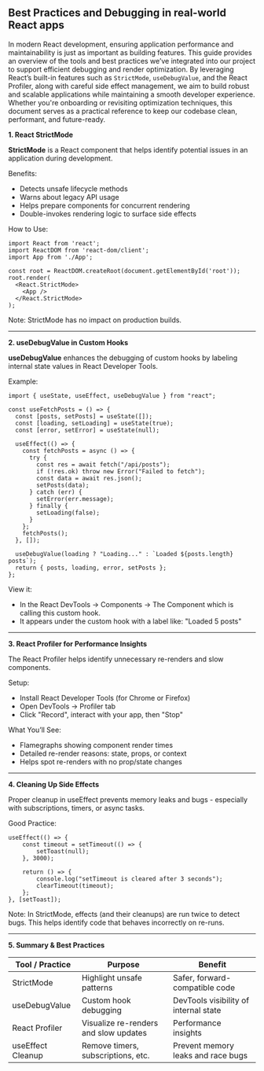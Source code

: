 ## Best Practices and Debugging in real-world React apps

In modern React development, ensuring application performance and maintainability is just as important as building features. This guide provides an overview of the tools and best practices we’ve integrated into our project to support efficient debugging and render optimization. By leveraging React’s built-in features such as `StrictMode`, `useDebugValue`, and the React Profiler, along with careful side effect management, we aim to build robust and scalable applications while maintaining a smooth developer experience. Whether you're onboarding or revisiting optimization techniques, this document serves as a practical reference to keep our codebase clean, performant, and future-ready.

**1. React StrictMode**

**StrictMode** is a React component that helps identify potential issues in an application during development.

Benefits:

-   Detects unsafe lifecycle methods
-   Warns about legacy API usage
-   Helps prepare components for concurrent rendering
-   Double-invokes rendering logic to surface side effects

How to Use:

```
import React from 'react';
import ReactDOM from 'react-dom/client';
import App from './App';

const root = ReactDOM.createRoot(document.getElementById('root'));
root.render(
  <React.StrictMode>
    <App />
  </React.StrictMode>
);
```

Note: StrictMode has no impact on production builds.

---

**2. useDebugValue in Custom Hooks**

**useDebugValue** enhances the debugging of custom hooks by labeling internal state values in React Developer Tools.

Example:

```
import { useState, useEffect, useDebugValue } from "react";

const useFetchPosts = () => {
  const [posts, setPosts] = useState([]);
  const [loading, setLoading] = useState(true);
  const [error, setError] = useState(null);

  useEffect(() => {
    const fetchPosts = async () => {
      try {
        const res = await fetch("/api/posts");
        if (!res.ok) throw new Error("Failed to fetch");
        const data = await res.json();
        setPosts(data);
      } catch (err) {
        setError(err.message);
      } finally {
        setLoading(false);
      }
    };
    fetchPosts();
  }, []);

  useDebugValue(loading ? "Loading..." : `Loaded ${posts.length} posts`);
  return { posts, loading, error, setPosts };
};
```

View it:

-   In the React DevTools → Components → The Component which is calling this custom hook.
-   It appears under the custom hook with a label like: "Loaded 5 posts"

---

**3. React Profiler for Performance Insights**

The React Profiler helps identify unnecessary re-renders and slow components.

Setup:

-   Install React Developer Tools (for Chrome or Firefox)
-   Open DevTools → Profiler tab
-   Click "Record", interact with your app, then "Stop"

What You’ll See:

-   Flamegraphs showing component render times
-   Detailed re-render reasons: state, props, or context
-   Helps spot re-renders with no prop/state changes

---

**4. Cleaning Up Side Effects**

Proper cleanup in useEffect prevents memory leaks and bugs - especially with subscriptions, timers, or async tasks.

Good Practice:

```
useEffect(() => {
    const timeout = setTimeout(() => {
        setToast(null);
    }, 3000);

    return () => {
        console.log("setTimeout is cleared after 3 seconds");
        clearTimeout(timeout);
    };
}, [setToast]);
```

Note: In StrictMode, effects (and their cleanups) are run twice to detect bugs. This helps identify code that behaves incorrectly on re-runs.

---

**5. Summary & Best Practices**

| Tool / Practice   | Purpose                               | Benefit                               |
| ----------------- | ------------------------------------- | ------------------------------------- |
| StrictMode        | Highlight unsafe patterns             | Safer, forward-compatible code        |
| useDebugValue     | Custom hook debugging                 | DevTools visibility of internal state |
| React Profiler    | Visualize re-renders and slow updates | Performance insights                  |
| useEffect Cleanup | Remove timers, subscriptions, etc.    | Prevent memory leaks and race bugs    |
